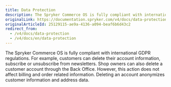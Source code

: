 ```yaml
---
title: Data Protection
description: The Spryker Commerce OS is fully compliant with international GDPR (General Data Protection Regulation) regulations.
originalLink: https://documentation.spryker.com/v4/docs/data-protection
originalArticleId: 25129115-ae9a-4136-a094-beaf6b6d43c2
redirect_from:
  - /v4/docs/data-protection
  - /v4/docs/en/data-protection
---
```


The Spryker Commerce OS is fully compliant with international GDPR regulations. For example, customers can delete their account information, subscribe or unsubscribe from newsletters. Shop owners can also delete a customer account through the Back Office. However, this action does not affect billing and order related information. Deleting an account anonymizes customer information and address data.

